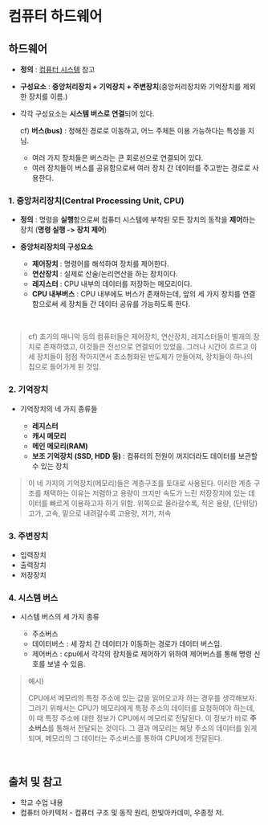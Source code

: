 # 컴퓨터 하드웨어

## 하드웨어

* **정의** : [컴퓨터 시스템](https://github.com/kmkim2689/CS/blob/main/CA/001.%20%EC%BB%B4%ED%93%A8%ED%84%B0%20%EC%8B%9C%EC%8A%A4%ED%85%9C.md) 참고

* **구성요소** : **중앙처리장치 + 기억장치 + 주변장치**(중앙처리장치와 기억장치를 제외한 장치를 이름.)

* 각각 구성요소는 **시스템 버스로 연결**되어 있다.

    cf) **버스(bus)** : 정해진 경로로 이동하고, 어느 주체든 이용 가능하다는 특성을 지님. 
    - 여러 가지 장치들은 버스라는 큰 회로선으로 연결되어 있다.
    - 여러 장치들이 버스를 공유함으로써 여러 장치 간 데이터를 주고받는 경로로 사용한다.


### 1. 중앙처리장치(Central Processing Unit, CPU)

* **정의** : 명령을 **실행**함으로써 컴퓨터 시스템에 부착된 모든 장치의 동작을 **제어**하는 장치 (**명령 실행 -> 장치 제어**)

* **중앙처리장치의 구성요소**
  
  * **제어장치** : 명령어를 해석하여 장치를 제어한다.
  * **연산장치** : 실제로 산술/논리연산을 하는 장치이다.
  * **레지스터** : CPU 내부의 데이터를 저장하는 메모리이다.
  * **CPU 내부버스** : CPU 내부에도 버스가 존재하는데, 앞의 세 가지 장치를 연결함으로써 세 장치들 간 데이터 공유를 가능하도록 한다.
<br/>

   > cf) 초기의 매니악 등의 컴퓨터들은 제어장치, 연산장치, 레지스터들이 별개의 장치로 존재하였고, 이것들은 전선으로 연결되어 있었음. 
   >     그러나 시간이 흐르고 이 세 장치들이 점점 작아지면서 초소형화된 반도체가 만들어져, 장치들이 하나의 칩으로 들어가게 된 것임. 


### 2. 기억장치

* 기억장치의 네 가지 종류들

  * **레지스터**
  * **캐시 메모리**
  * **메인 메모리(RAM)**
  * **보조 기억장치 (SSD, HDD 등)** : 컴퓨터의 전원이 꺼지더라도 데이터를 보관할 수 있는 장치


 > 이 네 가지의 기억장치(메모리)들은 계층구조를 토대로 사용된다. 이러한 계층 구조를 채택하는 이유는 저렴하고 용량이 크지만 속도가 느린 저장장치에 있는 데이터를 빠르게 이용하고자 하기 위함. 위쪽으로 올라갈수록, 적은 용량, (단위당)고가, 고속, 밑으로 내려갈수록 고용량, 저가, 저속

### 3. 주변장치

- 입력장치
- 출력장치
- 저장장치


### 4. 시스템 버스

* 시스템 버스의 세 가지 종류

  * 주소버스
  * 데이터버스 : 세 장치 간 데이터가 이동하는 경로가 데이터 버스임.
  * 제어버스 : cpu에서 각각의 장치들로 제어하기 위하여 제어버스를 통해 명령 신호를 보낼 수 있음. 


 > 예시)
 > 
 > CPU에서 메모리의 특정 주소에 있는 값을 읽어오고자 하는 경우를 생각해보자. 그러기 위해서는 CPU가 메모리에게 특정 주소의 데이터를 요청하여야 하는데, 이 때 특정 주소에 대한 정보가 CPU에서 메모리로 전달된다. 이 정보가 바로 **주소버스**를 통해서 전달되는 것이다. 그 결과 메모리는 해당 주소의 데이터를 읽게 되며, 메모리의 그 데이터는 주소버스를 통하여 CPU에게 전달된다.

<br/>

## 출처 및 참고

* 학교 수업 내용
* 컴퓨터 아키텍처 - 컴퓨터 구조 및 동작 원리, 한빛아카데미, 우종정 저.
